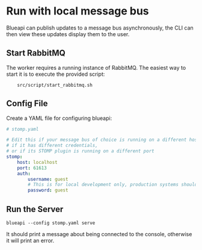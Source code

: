 # Run with local message bus

Blueapi can publish updates to a message bus asynchronously, the CLI can then view these updates display them to the user.

## Start RabbitMQ

The worker requires a running instance of RabbitMQ. The easiest way to start it is
 to execute the provided script:

```
    src/script/start_rabbitmq.sh
```

## Config File

Create a YAML file for configuring blueapi:

```yaml
# stomp.yaml

# Edit this if your message bus of choice is running on a different host, 
# if it has different credentials, 
# or if its STOMP plugin is running on a different port
stomp:
    host: localhost
    port: 61613
    auth:
        username: guest
        # This is for local development only, production systems should use good passwords
        password: guest
```

## Run the Server

```
blueapi --config stomp.yaml serve
```

It should print a message about being connected to the console, otherwise it will print an error.

